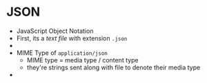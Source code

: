 # JSON
- JavaScript Object Notation
- First, its a *text file* with extension `.json`
- 
- MIME Type of `application/json`
    - MIME type = media type / content type 
    - they're strings sent along with file to denote their media type
- 